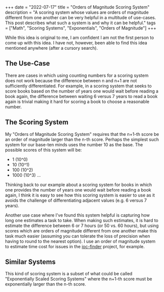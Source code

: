 +++
date = "2022-07-17"
title = "Orders of Magnitude Scoring System"
description = "A scoring system whose values are orders of magnitude different from one another can be very helpful in a multitude of use-cases. This post describes what such a system is and why it can be helpful."
tags = ["Math", "Scoring Systems", "Exponentials", "Orders of Magnitude"]
+++

While this idea is original to me, I am confident I am not the first person to come up with this idea.
I have not, however, been able to find this idea mentioned anywhere (after a cursory search).

## The Use-Case

There are cases in which using counting numbers for a scoring system does not work because the difference between n and n+1
are not sufficiently differentiated. For example, in a scoring system that seeks to score books based on the number of years one
would wait before reading a book again, the difference between waiting 6 versus 7 years to read a book again is trivial making it
hard for scoring a book to choose a reasonable number.

## The Scoring System

My "Orders of Magnitude Scoring System" requires that the n+1-th score be an order of magnitude larger than the n-th score.
Perhaps the simplest such system for our base-ten minds uses the number 10 as the base.
The possible scores of this system will be:

- 1 (10^0)
- 10 (10^1)
- 100 (10^2)
- 1000 (10^3) ...

Thinking back to our example about a scoring system for books in which one provides the number of years one
would wait before reading a book again, I think it is easy to see how this scoring system is easier to use as it avoids the challenge
of differentiating adjacent values (e.g. 6 versus 7 years).

Another use case where I've found this system helpful is capturing how long one estimates a task to take.
When making such estimates, it is hard to estimate the difference between 6 or 7 hours (or 50 vs. 60 hours),
but using scores which are orders of magnitude different from one another make this task much easier
(assuming you can tolerate the loss of precision when having to round to the nearest option).
I use an order of magnitude system to estimate time cost for issues in the
[ioc-finder](https://github.com/fhightower/ioc-finder/labels?q=time) project, for example.

## Similar Systems

This kind of scoring system is a subset of what could be called "Exponentially Scaled Scoring Systems" where the n+1-th score must be exponentially larger than the n-th score.

